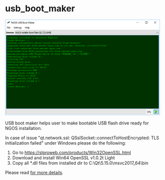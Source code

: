 usb_boot_maker
==============

<p align="center">
    <img src="https://github.com/Gris87/ngos/blob/master/tools/qt/usb_boot_maker/Screenshot.png?raw=true" alt="Screenshot"/>
</p>

USB boot maker helps user to make bootable USB flash drive ready for NGOS installation.



In case of issue "qt.network.ssl: QSslSocket::connectToHostEncrypted: TLS initialization failed" under Windows please do the following:

1. Go to https://slproweb.com/products/Win32OpenSSL.html<br/>
2. Download and install Win64 OpenSSL v1.0.2t Light<br/>
3. Copy all *.dll files from installed dir to C:\Qt\5.15.0\msvc2017_64\bin



Please read [for more details](../../../docs/0.%20Intro/7.%20Tools/09.%20USB%20boot%20maker/README.md).
